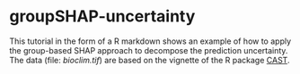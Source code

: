 # groupSHAP-uncertainty
This tutorial in the form of a R markdown shows an example of how to apply the group-based SHAP approach to decompose the prediction uncertainty.
The data (file: *bioclim.tif*) are based on the vignette of the R package [CAST](https://hannameyer.github.io/CAST/articles/cast02-AOA-tutorial.html).
